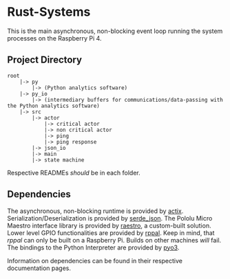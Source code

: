# Rust-Systems
This is the main asynchronous, non-blocking event loop running the system processes on the Raspberry Pi 4.

## Project Directory
    root
        |-> py
            |-> (Python analytics software)
        |-> py_io
            |-> (intermediary buffers for communications/data-passing with the Python analytics software)
        |-> src
            |-> actor
                |-> critical actor
                |-> non critical actor
                |-> ping
                |-> ping response
            |-> json_io
            |-> main
            |-> state machine

Respective READMEs *should* be in each folder.

## Dependencies
The asynchronous, non-blocking runtime is provided by [actix](https://crates.io/crates/actix). Serialization/Deserialization is provided by [serde_json](https://crates.io/crates/serde_json). The Pololu Micro Maestro interface library is provided by [raestro](https://crates.io/crates/raestro), a custom-built solution. Lower level GPIO functionalities are provided by [rppal](https://crates.io/crates/rppal). Keep in mind, that *rppal* can only be built on a Raspberry Pi. Builds on other machines *will* fail. The bindings to the Python Interpreter are provided by [pyo3](https://crates.io/crates/pyo3).

Information on dependencies can be found in their respective documentation pages.
